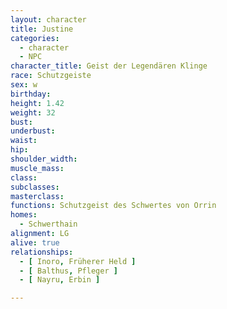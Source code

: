 ```yaml
---
layout: character
title: Justine
categories:
  - character
  - NPC
character_title: Geist der Legendären Klinge 
race: Schutzgeiste
sex: w
birthday: 
height: 1.42
weight: 32
bust: 
underbust:
waist: 
hip: 
shoulder_width: 
muscle_mass: 
class: 
subclasses:
masterclass:
functions: Schutzgeist des Schwertes von Orrin
homes:
  - Schwerthain
alignment: LG
alive: true
relationships:
  - [ Inoro, Früherer Held ]
  - [ Balthus, Pfleger ]
  - [ Nayru, Erbin ]

---
```


<!--more-->
